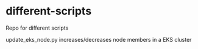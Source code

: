 # different-scripts
Repo for different scripts

update_eks_node.py increases/decreases node members in a EKS cluster
